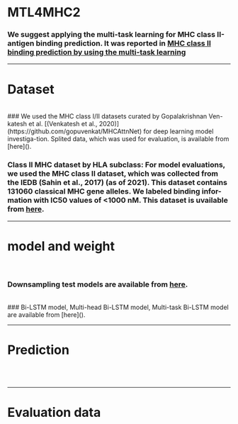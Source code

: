 # MTL4MHC2
### We suggest applying the multi-task learning for MHC class II-antigen binding prediction. It was reported in [MHC class II binding prediction by using the multi-task learning](URL)
---


# Dataset
<br>
### We used the MHC class I/II datasets curated by Gopalakrishnan Ven-katesh et al. [(Venkatesh et al., 2020)](https://github.com/gopuvenkat/MHCAttnNet) for deep learning model investiga-tion. Splited data, which was used for evaluation, is available from [here]().
<br>

### Class II MHC dataset by HLA subclass: For model evaluations, we used the MHC class II dataset, which was collected from the IEDB (Sahin et al., 2017) (as of 2021). This dataset contains 131060 classical MHC gene alleles. We labeled binding infor-mation with IC50 values of <1000 nM. This dataset is uvailable from [here]().

---

# model and weight
<br>

### Downsampling test models are available from [here]().
<br>
### Bi-LSTM model, Multi-head Bi-LSTM model, Multi-task Bi-LSTM model are available from [here]().
<br>

---

# Prediction
<br>

<br>

---

# Evaluation data
<br>

<br>






